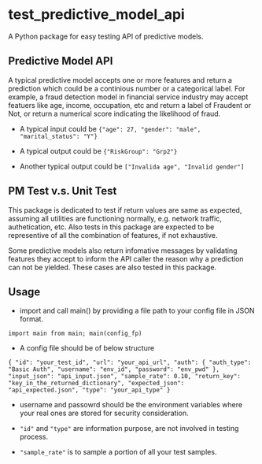 # test_predictive_model_api
A Python package for easy testing API of predictive models.

## Predictive Model API
A typical predictive model accepts one or more features and return a prediction which could be a continious number or a categorical label. For example, a fraud detection model in financial service industry may accept featuers like age, income, occupation, etc and return a label of Fraudent or Not, or return a numerical score indicating the likelihood of fraud.

* A typical input could be 
`{"age": 27, "gender": "male", "marital_status": "Y"}`

* A typical output could be
`{"RiskGroup": "Grp2"}`

* Another typical output could be
`["Invalida age", "Invalid gender"]`

## PM Test v.s. Unit Test
This package is dedicated to test if return values are same as expected, assuming all utilities are functioning normally, e.g. network traffic, authetication, etc.   Also tests in this package are expected to be representive of all the combination of features, if not exhaustive.

Some predictive models also return infomative messages by validating features they accept to inform the API caller the reason why a prediction can not be yielded. These cases are also tested in this package.

## Usage

* import and call main() by providing a file path to your config file in JSON format.

`import main from main; main(config_fp)`

* A config file should be of below structure

`
{
  "id": "your_test_id",
  "url": "your_api_url",
  "auth": {
    "auth_type": "Basic Auth",
    "username": "env_id",
    "password": "env_pwd"
  },
  "input_json": "api_input.json",
  "sample_rate": 0.10,
  "return_key": "key_in_the_returned_dictionary",
  "expected_json": "api_expected.json",
  "type": "your_api_type"
}
`

* username and passowrd should be the environment variables where your real ones are stored for security consideration.

* `"id"` and `"type"` are information purpose, are not involved in testing process.

* `"sample_rate"` is to sample a portion of all your test samples.